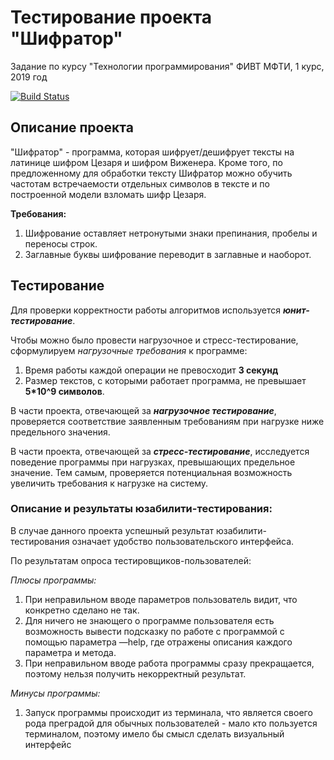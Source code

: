 # Тестирование проекта "Шифратор"
Задание по курсу "Технологии программирования" ФИВТ МФТИ, 1 курс, 2019 год

[![Build Status](https://travis-ci.com/evgenabramov/Software-Testing.svg?branch=dev)](https://travis-ci.com/evgenabramov/Software-Testing)

##  Описание проекта

"Шифратор" - программа, которая шифрует/дешифрует тексты на латинице шифром Цезаря и шифром Виженера. Кроме того, по предложенному для обработки тексту Шифратор можно обучить частотам встречаемости отдельных символов в тексте и по построенной модели взломать шифр Цезаря.

**Требования:**

1. Шифрование оставляет нетронутыми знаки препинания, пробелы и переносы строк. 
2. Заглавные буквы шифрование переводит в заглавные и наоборот.

## Тестирование

Для проверки корректности работы алгоритмов используется ***юнит-тестирование***.

Чтобы можно было провести нагрузочное и стресс-тестирование, сформулируем *нагрузочные требования* к программе:

1. Время работы каждой операции не превосходит **3 секунд**
2. Размер текстов, с которыми работает программа, не превышает **5*10^9 символов**.

В части проекта, отвечающей за ***нагрузочное тестирование***, проверяется соответствие заявленным требованиям при нагрузке ниже предельного значения.

В части проекта, отвечающей за ***стресс-тестирование***, исследуется поведение программы при нагрузках, превышающих предельное значение. Тем самым, проверяется потенциальная возможность увеличить требования к нагрузке на систему.

### Описание и результаты юзабилити-тестирования:

В случае данного проекта успешный результат юзабилити-тестирования означает удобство пользовательского интерфейса.

По результатам опроса тестировщиков-пользователей:

*Плюсы программы:*

1. При неправильном вводе параметров пользователь видит, что конкретно сделано не так.
2. Для ничего не знающего о программе пользователя есть возможность вывести подсказку по работе с программой с помощью параметра —help, где отражены описания каждого параметра и метода.
3. При неправильном вводе работа программы сразу прекращается, поэтому нельзя получить некорректный результат.

*Минусы программы:*

1. Запуск программы происходит из терминала, что является своего рода преградой для обычных пользователей - мало кто пользуется терминалом, поэтому имело бы смысл сделать визуальный интерфейс